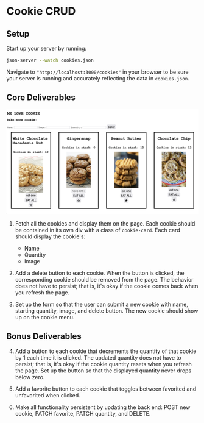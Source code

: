 # Cookie CRUD

## Setup

Start up your server by running:

```bash
json-server --watch cookies.json
```

Navigate to ```"http://localhost:3000/cookies"``` in your browser to be sure your server is running and accurately reflecting the data in ```cookies.json```.

## Core Deliverables

![[Screenshot of completed challenge]](assets/cookie-app-screenshot.png)

1. Fetch all the cookies and display them on the page. Each cookie should be contained in its own div with a class of ```cookie-card```. Each card should display the cookie's:
   - Name
   - Quantity
   - Image

2. Add a delete button to each cookie. When the button is clicked, the corresponding cookie should be removed from the page. The behavior does not have to persist; that is, it's okay if the cookie comes back when you refresh the page.

3. Set up the form so that the user can submit a new cookie with name, starting quantity, image, and delete button. The new cookie should show up on the cookie menu.

## Bonus Deliverables

4. Add a button to each cookie that decrements the quantity of that cookie by 1 each time it is clicked. The updated quantity does not have to persist; that is, it's okay if the cookie quantity resets when you refresh the page. Set up the button so that the displayed quantity never drops below zero.

5. Add a favorite button to each cookie that toggles between favorited and unfavorited when clicked.

6. Make all functionality persistent by updating the back end: POST new cookie, PATCH favorite, PATCH quantity, and DELETE.